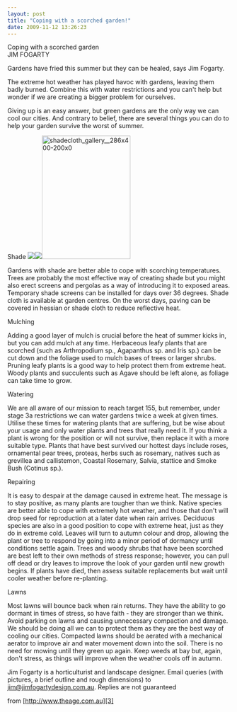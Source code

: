```yaml
---
layout: post
title: "Coping with a scorched garden!"
date: 2009-11-12 13:26:23
---
```


Coping with a scorched garden  
JIM FOGARTY

Gardens have fried this summer but they can be healed, says Jim Fogarty.

The extreme hot weather has played havoc with gardens, leaving them badly burned. Combine this with water restrictions and you can't help but wonder if we are creating a bigger problem for ourselves.

Giving up is an easy answer, but green gardens are the only way we can cool our cities. And contrary to belief, there are several things you can do to help your garden survive the worst of summer.

Shade ![][1]![][2]<a rel="attachment wp-att-1279" href="http://www.greenrenters.org/2009/11/coping-with-a-scorched-garden/shadecloth_gallery__286x400-200x0/"><img class="alignleft size-full wp-image-1279" title="shadecloth_gallery__286x400-200x0" src="/sites/default/files/images/shadecloth_gallery__286x400-200x0.jpg" alt="shadecloth_gallery__286x400-200x0" width="200" height="279" /></a>

 [1]: file:///Users/catelawrence/Library/Caches/TemporaryItems/moz-screenshot-3.png
 [2]: file:///Users/catelawrence/Library/Caches/TemporaryItems/moz-screenshot-4.png

Gardens with shade are better able to cope with scorching temperatures. Trees are probably the most effective way of creating shade but you might also erect screens and pergolas as a way of introducing it to exposed areas. Temporary shade screens can be installed for days over 36 degrees. Shade cloth is available at garden centres. On the worst days, paving can be covered in hessian or shade cloth to reduce reflective heat.

Mulching

Adding a good layer of mulch is crucial before the heat of summer kicks in, but you can add mulch at any time. Herbaceous leafy plants that are scorched (such as Arthropodium sp., Agapanthus sp. and Iris sp.) can be cut down and the foliage used to mulch bases of trees or larger shrubs. Pruning leafy plants is a good way to help protect them from extreme heat. Woody plants and succulents such as Agave should be left alone, as foliage can take time to grow.

Watering

We are all aware of our mission to reach target 155, but remember, under stage 3a restrictions we can water gardens twice a week at given times. Utilise these times for watering plants that are suffering, but be wise about your usage and only water plants and trees that really need it. If you think a plant is wrong for the position or will not survive, then replace it with a more suitable type. Plants that have best survived our hottest days include roses, ornamental pear trees, proteas, herbs such as rosemary, natives such as grevillea and callistemon, Coastal Rosemary, Salvia, stattice and Smoke Bush (Cotinus sp.).

Repairing

It is easy to despair at the damage caused in extreme heat. The message is to stay positive, as many plants are tougher than we think. Native species are better able to cope with extremely hot weather, and those that don't will drop seed for reproduction at a later date when rain arrives. Deciduous species are also in a good position to cope with extreme heat, just as they do in extreme cold. Leaves will turn to autumn colour and drop, allowing the plant or tree to respond by going into a minor period of dormancy until conditions settle again. Trees and woody shrubs that have been scorched are best left to their own methods of stress response; however, you can pull off dead or dry leaves to improve the look of your garden until new growth begins. If plants have died, then assess suitable replacements but wait until cooler weather before re-planting.

Lawns

Most lawns will bounce back when rain returns. They have the ability to go dormant in times of stress, so have faith - they are stronger than we think. Avoid parking on lawns and causing unnecessary compaction and damage. We should be doing all we can to protect them as they are the best way of cooling our cities. Compacted lawns should be aerated with a mechanical aerator to improve air and water movement down into the soil. There is no need for mowing until they green up again. Keep weeds at bay but, again, don't stress, as things will improve when the weather cools off in autumn.

Jim Fogarty is a horticulturist and landscape designer. Email queries (with pictures, a brief outline and rough dimensions) to <jim@jimfogartydesign.com.au>. Replies are not guaranteed

from [http://www.theage.com.au][3]

 [3]: http://www.theage.com.au "http://www.theage.com.au"